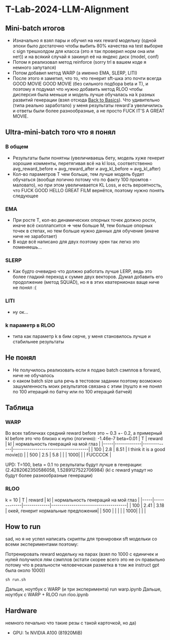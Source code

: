 # T-Lab-2024-LLM-Alignment

## Mini-batch итогов
- Изначально я взял пары и обучил на них reward модельку (одной эпохи было достаточно чтобы выбить 80% качества на test выборке с sign трешхолдом для класса (это я так проверил норм она или нет)) и на всякий случай я закинул её на яндекс диск (model, conf)
- Потом я реализовал метод reinforce (sorry trl в вашем коде я немного запутался)
- Потом добавил метод WARP (а именно EMA, SLERP, LITI)
- После этого я заметил, что то, что генерит sft-шка это почти всегда GOOD MOVIE GOOD MOVIE (без сильного подбора beta и T), и поэтому я подумал что нужно добавить метод RLOO чтобы дисперсия была меньше и модель лучше обучалась на k разных развитий генерации (взял отсюда [Back to Basics](https://arxiv.org/pdf/2402.14740)). Что удивительно (типа реально заработало) у меня результаты reward'а увеличились и ответы были более разнообразные, а не просто FUCK IT'S A GREAT MOVIE.

## Ultra-mini-batch того что я понял
### В общем
- Результаты были понятны (увеличиваешь бету, модель хуже генерит хорошие комменты, перетягивая всё на kl loss, соответственно avg_reward_before &asymp; avg_reward_after и avg_kl_before &asymp; avg_kl_after)
- Кол-во параметров T чем больше, тем лучше модель будет обучаться (вообще логично потому что по факту 100 промтов - маловато), но при этом увеличивается KL Loss, и есть вероятность, что FUCK GOOD HELLO GREAT FILM вернётся, поэтому нужно понять следующее
### EMA
- При росте T, кол-во динамических опорных точек должно рости, иначе всё сколлапсится => чем больше M, тем больше опорных точек в степах, но тем больше нужно данных для обучение (иначе ниче не заработает)
- В коде всё написано для двух поэтому хрен так легко это поменяешь...
### SLERP 
- Как будто очевидно что должно работать лучше LERP, ведь это более гладкий переход к сумме двух векторов. Думал добавить его продолжение (метод SQUAD), но я в этих кватернионах ваще ниче не понял :(
### LITI 
- ну ок...
### k параметр в RLOO
- типа как параметр k в бим серче, у меня становилось лучше и стабильнее результаты

## Не понял
- Не получилось реализовать если я подаю batch сэмплов в forward, ниче не обучалось
- о каком batch size шла речь в тестовом задании поэтому возможно зашумленность моих результатов связана с этим (пушто я не понял по 100 итераций по батчу или по 100 итераций батчей)


## Таблица

### WARP

Во всех табличках средний reward before это ~ 0.3 +- 0.2, а примерный kl before это что близко к нулю (логично): -1.46e-7
beta=0.01
| T   | reward      | kl          | нормальность генераций на мой глаз  |
|-----|-------------|-------------|-------------------------------------|
| 100 | 2.8         | 8.51        | I think it is a good movie)))       | 
| 500 | 2.5            | 5.8      |                                     |
| 1000|             |             | FUCCCCK                             |

UPD: T=100, beta = 0.1 то результаты будут лучше в генерации: (2.4282062350586058, 1.5289127522706984) (kl с reward упадут но будут более разнообразные генерации)

### RLOO

k = 10
| T   | reward      | kl          | нормальность генераций на мой глаз  |
|-----|-------------|-------------|-------------------------------------|
| 100 | 2.41        | 3.18        | окей, генерит нормальные предложения|
| 500 |             |             |                                     |
| 1000|             |             |                                     |


## How to run
sad, но я не успел написать скрипты для тренировки sft модельки со всеми экспериментами поэтому:

Потренировать reward модельку на парах (взял по 1000 с единичек и нулей получился лям сэмплов (кстати скорее всего это не оч правильно потому что в реальности человеческая разметка в том же instruct gpt была около 1000))
```
sh run.sh
```
Дальше, ноутбук с WARP (и три эксперимента)
run warp.ipynb
Дальше, ноутбук с WARP + RLOO
run rloo.ipynb



## Hardware
немного печально что такие резы с такой карточкой, но да)
- GPU: 1x NVIDIA A100 (81920MiB)
